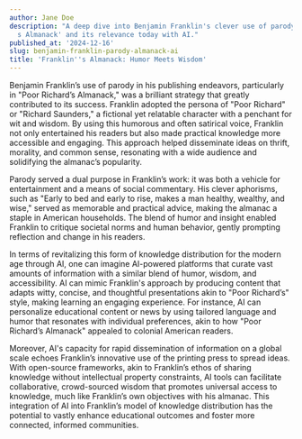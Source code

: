 ```yaml
---
author: Jane Doe
description: "A deep dive into Benjamin Franklin's clever use of parody in 'Poor Richard\u2019\
  s Almanack' and its relevance today with AI."
published_at: '2024-12-16'
slug: benjamin-franklin-parody-almanack-ai
title: 'Franklin''s Almanack: Humor Meets Wisdom'
---
```


Benjamin Franklin’s use of parody in his publishing endeavors, particularly in "Poor Richard’s Almanack," was a brilliant strategy that greatly contributed to its success. Franklin adopted the persona of "Poor Richard" or "Richard Saunders," a fictional yet relatable character with a penchant for wit and wisdom. By using this humorous and often satirical voice, Franklin not only entertained his readers but also made practical knowledge more accessible and engaging. This approach helped disseminate ideas on thrift, morality, and common sense, resonating with a wide audience and solidifying the almanac’s popularity.

Parody served a dual purpose in Franklin’s work: it was both a vehicle for entertainment and a means of social commentary. His clever aphorisms, such as "Early to bed and early to rise, makes a man healthy, wealthy, and wise," served as memorable and practical advice, making the almanac a staple in American households. The blend of humor and insight enabled Franklin to critique societal norms and human behavior, gently prompting reflection and change in his readers.

In terms of revitalizing this form of knowledge distribution for the modern age through AI, one can imagine AI-powered platforms that curate vast amounts of information with a similar blend of humor, wisdom, and accessibility. AI can mimic Franklin's approach by producing content that adapts witty, concise, and thoughtful presentations akin to "Poor Richard’s" style, making learning an engaging experience. For instance, AI can personalize educational content or news by using tailored language and humor that resonates with individual preferences, akin to how "Poor Richard’s Almanack" appealed to colonial American readers.

Moreover, AI's capacity for rapid dissemination of information on a global scale echoes Franklin’s innovative use of the printing press to spread ideas. With open-source frameworks, akin to Franklin’s ethos of sharing knowledge without intellectual property constraints, AI tools can facilitate collaborative, crowd-sourced wisdom that promotes universal access to knowledge, much like Franklin’s own objectives with his almanac. This integration of AI into Franklin’s model of knowledge distribution has the potential to vastly enhance educational outcomes and foster more connected, informed communities.